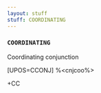 ```yaml
---
layout: stuff
stuff: COORDINATING
---
```

### ` COORDINATING ` 

Coordinating conjunction

[UPOS=CCONJ]
%<cnjcoo%>

+CC
